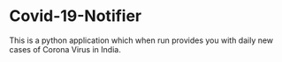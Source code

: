 # Covid-19-Notifier
This is a python application which when run provides you with daily new cases of Corona Virus in India.
